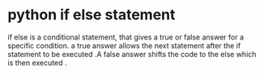 # python if else statement
 if else is a conditional statement, that gives a true or false answer for a specific condition. a true answer allows the next statement after the if statement to be executed .A false answer shifts the code to the else which is then executed .
